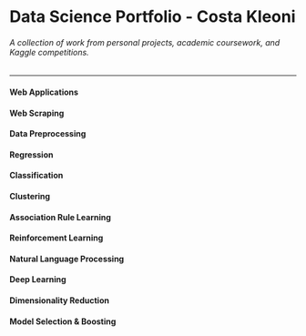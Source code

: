 # Data Science Portfolio - Costa Kleoni
###### A collection of work from personal projects, academic coursework, and Kaggle competitions.
---
#### Web Applications
#### Web Scraping
#### Data Preprocessing
#### Regression
#### Classification
#### Clustering 
#### Association Rule Learning
#### Reinforcement Learning
#### Natural Language Processing
#### Deep Learning
#### Dimensionality Reduction
#### Model Selection & Boosting

